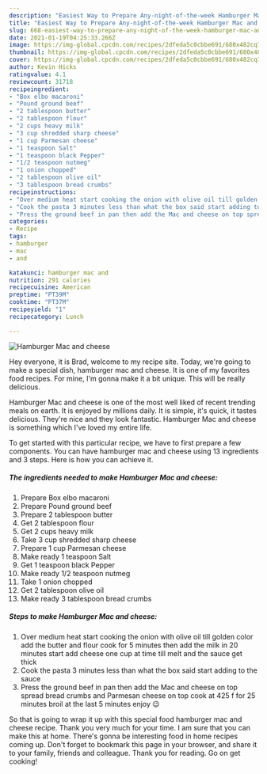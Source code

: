 ```yaml
---
description: "Easiest Way to Prepare Any-night-of-the-week Hamburger Mac and cheese"
title: "Easiest Way to Prepare Any-night-of-the-week Hamburger Mac and cheese"
slug: 668-easiest-way-to-prepare-any-night-of-the-week-hamburger-mac-and-cheese
date: 2021-01-19T04:25:33.266Z
image: https://img-global.cpcdn.com/recipes/2dfeda5c0cbbe691/680x482cq70/hamburger-mac-and-cheese-recipe-main-photo.jpg
thumbnail: https://img-global.cpcdn.com/recipes/2dfeda5c0cbbe691/680x482cq70/hamburger-mac-and-cheese-recipe-main-photo.jpg
cover: https://img-global.cpcdn.com/recipes/2dfeda5c0cbbe691/680x482cq70/hamburger-mac-and-cheese-recipe-main-photo.jpg
author: Kevin Hicks
ratingvalue: 4.1
reviewcount: 31718
recipeingredient:
- "Box elbo macaroni"
- "Pound ground beef"
- "2 tablespoon butter"
- "2 tablespoon flour"
- "2 cups heavy milk"
- "3 cup shredded sharp cheese"
- "1 cup Parmesan cheese"
- "1 teaspoon Salt"
- "1 teaspoon black Pepper"
- "1/2 teaspoon nutmeg"
- "1 onion chopped"
- "2 tablespoon olive oil"
- "3 tablespoon bread crumbs"
recipeinstructions:
- "Over medium heat start cooking the onion with olive oil till golden color add the butter and flour cook for 5 minutes then add the milk in 20 minutes start add cheese one cup at time till melt and the sauce get thick"
- "Cook the pasta 3 minutes less than what the box said start adding to the sauce"
- "Press the ground beef in pan then add the Mac and cheese on top spread bread crumbs and Parmesan cheese on top cook at 425 f for 25 minutes broil at the last 5 minutes enjoy 😉"
categories:
- Recipe
tags:
- hamburger
- mac
- and

katakunci: hamburger mac and 
nutrition: 291 calories
recipecuisine: American
preptime: "PT39M"
cooktime: "PT37M"
recipeyield: "1"
recipecategory: Lunch

---
```



![Hamburger Mac and cheese](https://img-global.cpcdn.com/recipes/2dfeda5c0cbbe691/680x482cq70/hamburger-mac-and-cheese-recipe-main-photo.jpg)

Hey everyone, it is Brad, welcome to my recipe site. Today, we're going to make a special dish, hamburger mac and cheese. It is one of my favorites food recipes. For mine, I'm gonna make it a bit unique. This will be really delicious.



Hamburger Mac and cheese is one of the most well liked of recent trending meals on earth. It is enjoyed by millions daily. It is simple, it's quick, it tastes delicious. They're nice and they look fantastic. Hamburger Mac and cheese is something which I've loved my entire life.


To get started with this particular recipe, we have to first prepare a few components. You can have hamburger mac and cheese using 13 ingredients and 3 steps. Here is how you can achieve it.

<!--inarticleads1-->

##### The ingredients needed to make Hamburger Mac and cheese:

1. Prepare Box elbo macaroni
1. Prepare Pound ground beef
1. Prepare 2 tablespoon butter
1. Get 2 tablespoon flour
1. Get 2 cups heavy milk
1. Take 3 cup shredded sharp cheese
1. Prepare 1 cup Parmesan cheese
1. Make ready 1 teaspoon Salt
1. Get 1 teaspoon black Pepper
1. Make ready 1/2 teaspoon nutmeg
1. Take 1 onion chopped
1. Get 2 tablespoon olive oil
1. Make ready 3 tablespoon bread crumbs




<!--inarticleads2-->

##### Steps to make Hamburger Mac and cheese:

1. Over medium heat start cooking the onion with olive oil till golden color add the butter and flour cook for 5 minutes then add the milk in 20 minutes start add cheese one cup at time till melt and the sauce get thick
1. Cook the pasta 3 minutes less than what the box said start adding to the sauce
1. Press the ground beef in pan then add the Mac and cheese on top spread bread crumbs and Parmesan cheese on top cook at 425 f for 25 minutes broil at the last 5 minutes enjoy 😉




So that is going to wrap it up with this special food hamburger mac and cheese recipe. Thank you very much for your time. I am sure that you can make this at home. There's gonna be interesting food in home recipes coming up. Don't forget to bookmark this page in your browser, and share it to your family, friends and colleague. Thank you for reading. Go on get cooking!
